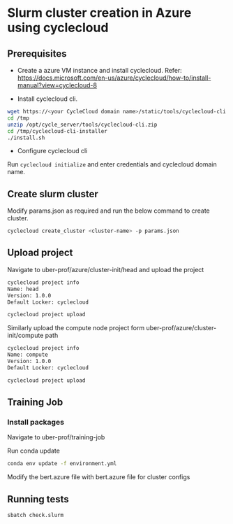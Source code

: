 # Slurm cluster creation in Azure using cyclecloud

## Prerequisites

- Create a azure VM instance and install cyclecloud.
Refer: <https://docs.microsoft.com/en-us/azure/cyclecloud/how-to/install-manual?view=cyclecloud-8>

- Install cyclecloud cli.

```bash
wget https://<your CycleCloud domain name>/static/tools/cyclecloud-cli.zip
cd /tmp
unzip /opt/cycle_server/tools/cyclecloud-cli.zip
cd /tmp/cyclecloud-cli-installer
./install.sh
```

- Configure cyclecloud cli

Run `cyclecloud initialize` and enter credentials and cyclecloud domain name.

## Create slurm cluster

Modify params.json as required and run the below command to create cluster.

```bash
cyclecloud create_cluster <cluster-name> -p params.json
```

## Upload project

Navigate to uber-prof/azure/cluster-init/head and upload the project

```bash
cyclecloud project info
Name: head
Version: 1.0.0
Default Locker: cyclecloud

cyclecloud project upload
```

Similarly upload the compute node project form uber-prof/azure/cluster-init/compute path

```bash
cyclecloud project info
Name: compute
Version: 1.0.0
Default Locker: cyclecloud

cyclecloud project upload
```

## Training Job

### Install packages

Navigate to uber-prof/training-job

Run conda update

```bash
conda env update -f environment.yml
```

Modify the bert.azure file with bert.azure file for cluster configs

## Running tests

```bash
sbatch check.slurm
```
